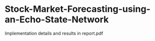 # Stock-Market-Forecasting-using-an-Echo-State-Network

Implementation details and results in report.pdf
